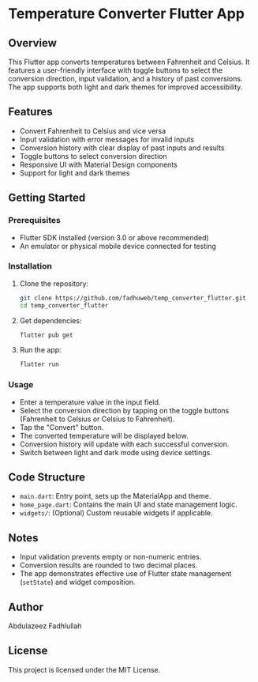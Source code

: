
# Temperature Converter Flutter App

## Overview

This Flutter app converts temperatures between Fahrenheit and Celsius. It features a user-friendly interface with toggle buttons to select the conversion direction, input validation, and a history of past conversions. The app supports both light and dark themes for improved accessibility.

## Features

- Convert Fahrenheit to Celsius and vice versa
- Input validation with error messages for invalid inputs
- Conversion history with clear display of past inputs and results
- Toggle buttons to select conversion direction
- Responsive UI with Material Design components
- Support for light and dark themes

## Getting Started

### Prerequisites

- Flutter SDK installed (version 3.0 or above recommended)
- An emulator or physical mobile device connected for testing

### Installation

1. Clone the repository:
   ```bash
   git clone https://github.com/fadhuweb/temp_converter_flutter.git
   cd temp_converter_flutter
   ```

2. Get dependencies:
   ```bash
   flutter pub get
   ```

3. Run the app:
   ```bash
   flutter run
   ```

### Usage

- Enter a temperature value in the input field.
- Select the conversion direction by tapping on the toggle buttons (Fahrenheit to Celsius or Celsius to Fahrenheit).
- Tap the "Convert" button.
- The converted temperature will be displayed below.
- Conversion history will update with each successful conversion.
- Switch between light and dark mode using device settings.

## Code Structure

- `main.dart`: Entry point, sets up the MaterialApp and theme.
- `home_page.dart`: Contains the main UI and state management logic.
- `widgets/`: (Optional) Custom reusable widgets if applicable.

## Notes

- Input validation prevents empty or non-numeric entries.
- Conversion results are rounded to two decimal places.
- The app demonstrates effective use of Flutter state management (`setState`) and widget composition.

## Author
Abdulazeez Fadhlullah 

## License

This project is licensed under the MIT License.
